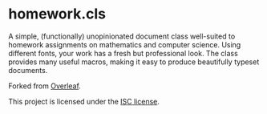 # homework.cls

A simple, (functionally) unopinionated document class well-suited to homework assignments on mathematics and computer science. Using different fonts, your work has a fresh but professional look. The class provides many useful macros, making it easy to produce beautifully typeset documents.

Forked from [Overleaf](https://www.overleaf.com/latex/templates/gijss-homework-template/xrhhfgqcfbft).

This project is licensed under the [ISC license](LICENSE.txt).
